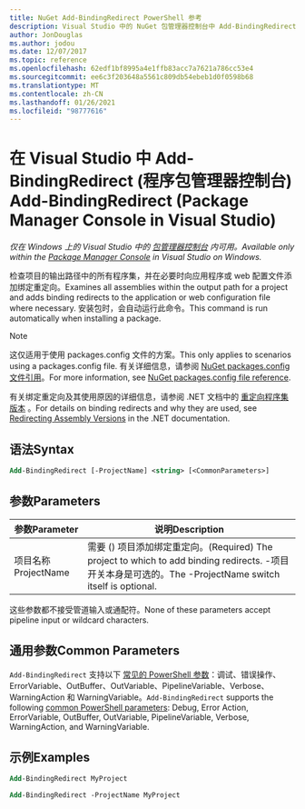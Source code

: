 ```yaml
---
title: NuGet Add-BindingRedirect PowerShell 参考
description: Visual Studio 中的 NuGet 包管理器控制台中 Add-BindingRedirect PowerShell 命令参考。
author: JonDouglas
ms.author: jodou
ms.date: 12/07/2017
ms.topic: reference
ms.openlocfilehash: 62edf1bf8995a4e1ffb83acc7a7621a786cc53e4
ms.sourcegitcommit: ee6c3f203648a5561c809db54ebeb1d0f0598b68
ms.translationtype: MT
ms.contentlocale: zh-CN
ms.lasthandoff: 01/26/2021
ms.locfileid: "98777616"
---
```

# <a name="add-bindingredirect-package-manager-console-in-visual-studio"></a><span data-ttu-id="72b0d-103">在 Visual Studio 中 Add-BindingRedirect (程序包管理器控制台) </span><span class="sxs-lookup"><span data-stu-id="72b0d-103">Add-BindingRedirect (Package Manager Console in Visual Studio)</span></span>

<span data-ttu-id="72b0d-104">*仅在 Windows 上的 Visual Studio 中的 [包管理器控制台](../../consume-packages/install-use-packages-powershell.md) 内可用。*</span><span class="sxs-lookup"><span data-stu-id="72b0d-104">*Available only within the [Package Manager Console](../../consume-packages/install-use-packages-powershell.md) in Visual Studio on Windows.*</span></span>

<span data-ttu-id="72b0d-105">检查项目的输出路径中的所有程序集，并在必要时向应用程序或 web 配置文件添加绑定重定向。</span><span class="sxs-lookup"><span data-stu-id="72b0d-105">Examines all assemblies within the output path for a project and adds binding redirects to the application or web configuration file where necessary.</span></span> <span data-ttu-id="72b0d-106">安装包时，会自动运行此命令。</span><span class="sxs-lookup"><span data-stu-id="72b0d-106">This command is run automatically when installing a package.</span></span>

> [!NOTE]
> <span data-ttu-id="72b0d-107">这仅适用于使用 packages.config 文件的方案。</span><span class="sxs-lookup"><span data-stu-id="72b0d-107">This only applies to scenarios using a packages.config file.</span></span> <span data-ttu-id="72b0d-108">有关详细信息，请参阅 [NuGet packages.config 文件引用](~/reference/packages-config.md)。</span><span class="sxs-lookup"><span data-stu-id="72b0d-108">For more information, see [NuGet packages.config file reference](~/reference/packages-config.md).</span></span>

<span data-ttu-id="72b0d-109">有关绑定重定向及其使用原因的详细信息，请参阅 .NET 文档中的 [重定向程序集版本](/dotnet/framework/configure-apps/redirect-assembly-versions) 。</span><span class="sxs-lookup"><span data-stu-id="72b0d-109">For details on binding redirects and why they are used, see [Redirecting Assembly Versions](/dotnet/framework/configure-apps/redirect-assembly-versions) in the .NET documentation.</span></span>

## <a name="syntax"></a><span data-ttu-id="72b0d-110">语法</span><span class="sxs-lookup"><span data-stu-id="72b0d-110">Syntax</span></span>

```ps
Add-BindingRedirect [-ProjectName] <string> [<CommonParameters>]
```

## <a name="parameters"></a><span data-ttu-id="72b0d-111">参数</span><span class="sxs-lookup"><span data-stu-id="72b0d-111">Parameters</span></span>

| <span data-ttu-id="72b0d-112">参数</span><span class="sxs-lookup"><span data-stu-id="72b0d-112">Parameter</span></span> | <span data-ttu-id="72b0d-113">说明</span><span class="sxs-lookup"><span data-stu-id="72b0d-113">Description</span></span> |
| --- | --- |
| <span data-ttu-id="72b0d-114">项目名称</span><span class="sxs-lookup"><span data-stu-id="72b0d-114">ProjectName</span></span> | <span data-ttu-id="72b0d-115">需要 () 项目添加绑定重定向。</span><span class="sxs-lookup"><span data-stu-id="72b0d-115">(Required) The project to which to add binding redirects.</span></span> <span data-ttu-id="72b0d-116">-项目开关本身是可选的。</span><span class="sxs-lookup"><span data-stu-id="72b0d-116">The -ProjectName switch itself is optional.</span></span> |

<span data-ttu-id="72b0d-117">这些参数都不接受管道输入或通配符。</span><span class="sxs-lookup"><span data-stu-id="72b0d-117">None of these parameters accept pipeline input or wildcard characters.</span></span>

## <a name="common-parameters"></a><span data-ttu-id="72b0d-118">通用参数</span><span class="sxs-lookup"><span data-stu-id="72b0d-118">Common Parameters</span></span>

<span data-ttu-id="72b0d-119">`Add-BindingRedirect` 支持以下 [常见的 PowerShell 参数](/powershell/module/microsoft.powershell.core/about/about_commonparameters)：调试、错误操作、ErrorVariable、OutBuffer、OutVariable、PipelineVariable、Verbose、WarningAction 和 WarningVariable。</span><span class="sxs-lookup"><span data-stu-id="72b0d-119">`Add-BindingRedirect` supports the following [common PowerShell parameters](/powershell/module/microsoft.powershell.core/about/about_commonparameters): Debug, Error Action, ErrorVariable, OutBuffer, OutVariable, PipelineVariable, Verbose, WarningAction, and WarningVariable.</span></span>

## <a name="examples"></a><span data-ttu-id="72b0d-120">示例</span><span class="sxs-lookup"><span data-stu-id="72b0d-120">Examples</span></span>

```ps
Add-BindingRedirect MyProject

Add-BindingRedirect -ProjectName MyProject
```